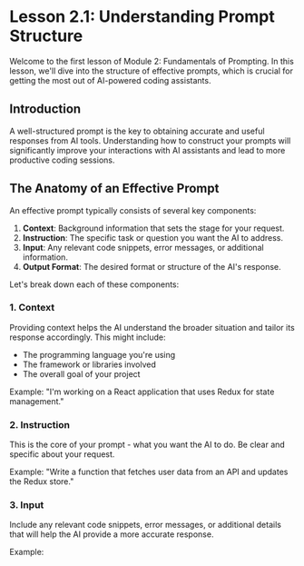# Lesson 2.1: Understanding Prompt Structure

Welcome to the first lesson of Module 2: Fundamentals of Prompting. In this lesson, we'll dive into the structure of effective prompts, which is crucial for getting the most out of AI-powered coding assistants.

## Introduction

A well-structured prompt is the key to obtaining accurate and useful responses from AI tools. Understanding how to construct your prompts will significantly improve your interactions with AI assistants and lead to more productive coding sessions.

## The Anatomy of an Effective Prompt

An effective prompt typically consists of several key components:

1. **Context**: Background information that sets the stage for your request.
2. **Instruction**: The specific task or question you want the AI to address.
3. **Input**: Any relevant code snippets, error messages, or additional information.
4. **Output Format**: The desired format or structure of the AI's response.

Let's break down each of these components:

### 1. Context

Providing context helps the AI understand the broader situation and tailor its response accordingly. This might include:

- The programming language you're using
- The framework or libraries involved
- The overall goal of your project

Example:
"I'm working on a React application that uses Redux for state management."

### 2. Instruction

This is the core of your prompt - what you want the AI to do. Be clear and specific about your request.

Example:
"Write a function that fetches user data from an API and updates the Redux store."

### 3. Input

Include any relevant code snippets, error messages, or additional details that will help the AI provide a more accurate response.

Example: